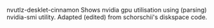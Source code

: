 nvutlz-desklet-cinnamon 
Shows nvidia gpu utilisation using (parsing) nvidia-smi utility.
Adapted (edited) from schorschii's diskspace code.
